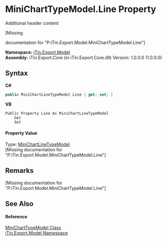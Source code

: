 # MiniChartTypeModel.Line Property 
Additional header content 

\[Missing <summary> documentation for "P:iTin.Export.Model.MiniChartTypeModel.Line"\]

**Namespace:**&nbsp;<a href="N_iTin_Export_Model">iTin.Export.Model</a><br />**Assembly:**&nbsp;iTin.Export.Core (in iTin.Export.Core.dll) Version: 1.0.0.0 (1.0.0.0)

## Syntax

**C#**<br />
``` C#
public MiniChartLineTypeModel Line { get; set; }
```

**VB**<br />
``` VB
Public Property Line As MiniChartLineTypeModel
	Get
	Set
```


#### Property Value
Type: <a href="T_iTin_Export_Model_MiniChartLineTypeModel">MiniChartLineTypeModel</a><br />\[Missing <value> documentation for "P:iTin.Export.Model.MiniChartTypeModel.Line"\]

## Remarks
\[Missing <remarks> documentation for "P:iTin.Export.Model.MiniChartTypeModel.Line"\]

## See Also


#### Reference
<a href="T_iTin_Export_Model_MiniChartTypeModel">MiniChartTypeModel Class</a><br /><a href="N_iTin_Export_Model">iTin.Export.Model Namespace</a><br />